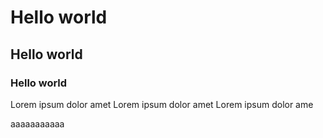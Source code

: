 # Hello world
## Hello world
### Hello world

Lorem ipsum dolor amet Lorem ipsum dolor amet Lorem ipsum dolor ame

<Test-Js />

aaaaaaaaaaa
